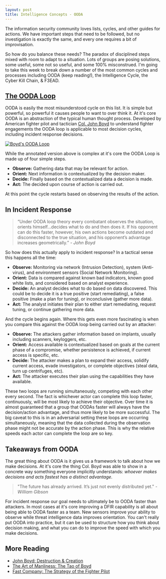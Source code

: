 ```yaml
---
layout: post
title: Intelligence Concepts - OODA
---
```


The information security community loves lists, cycles, and other guides for actions. We have important steps that need to be followed, but no investigation is exactly the same, and every one requires a bit of improvisation.

So how do you balance these needs? The paradox of disciplined steps mixed with room to adapt to a situation. Lots of groups are posing solutions, some useful, some not so useful, and some 100% misconstrued. I'm going to take this week to break down a number of the most common cycles and processes including OODA (keep reading!), the Intelligence Cycle, the Cyber Kill Chain, & F3EAD.

## [The OODA Loop](http://en.wikipedia.org/wiki/OODA_loop)
OODA is easily the most misunderstood cycle on this list. It is simple but powerful, so powerful it causes people to want to over think it. At it's core OODA is an abstraction of the typical human thought process. Developed by American fighter pilot and tactician [Col. John Boyd](http://en.wikipedia.org/wiki/John_Boyd_(military_strategist)) to understand fighter engagements the OODA loop is applicable to most decision cycles, including incident response decisions.

[![Boyd's OODA Loop](http://upload.wikimedia.org/wikipedia/commons/3/3a/OODA.Boyd.svg)](http://en.wikipedia.org/wiki/OODA_loop)

While the annotated version above is complex at it's core the OODA Loop is made up of four simple steps.

- __Observe:__ Gathering data that may be relevant for action.
- __Orient:__ Next information is contextualized by the decision maker.
- __Decide:__ Finally based on the contextualized data a decision is made.
- __Act:__ The decided upon course of action is carried out.

At this point the cycle restarts based on observing the results of the action.

## In Incident Response

> “Under OODA loop theory every combatant observes the situation, orients himself…decides what to do and then does it. If his opponent can do this faster, however, his own actions become outdated and disconnected to the true situation, and his opponent’s advantage increases geometrically.” _- John Boyd_

So how does this actually apply to incident response? In a tactical sense this happens all the time:

- __Observe:__ Monitoring via network (Intrusion Detection), system (Anti-virus), and environment sensors (Social Network Monitoring).
- __Orient:__ Data is compared against known bad indicators, known good white lists, and considered based on analyst experience.
- __Decide:__ An analyst decides what to do based on data discovered. This could be to decide it is a true positive (start remediating), a false positive (make a plan for tuning), or inconclusive (gather more data).
- __Act:__ The analyst initiates their plan to either start remediating, request tuning, or continue gathering more data.

And the cycle begins again. Where this gets even more fascinating is when you compare this against the OODA loop being carried out by an attacker:

- __Observe:__ The attackers gather information based on implants, usually including scanners, keyloggers, etc.
- __Orient:__ Access available is contextualized based on goals at the current phase of a compromise, whether persistence is achieved, if current access is specific, etc.
- __Decide:__ The attacker makes a plan to expand their access, solidify current access, evade investigators, or complete objectives (steal data, turn up centrifuges, etc).
- __Act:__ The attacker executes their plan using the capabilities they have available.

These two loops are running simultaneously, competing with each other every second. The fact is whichever actor can complete this loop faster, continuously, will be most likely to achieve their objective. Over time it is almost guaranteed that a group that OODAs faster will always have the decision/action advantage, and thus more likely to be more successful. The big caveat to this is in an adversarial setting these loops are occurring simultaneously, meaning that the data collected during the observation phase might not be accurate by the action phase. This is why the relative speeds each actor can complete the loop are so key.

## Takeaways from OODA

The great thing about OODA is it gives us a framework to talk about how we make decisions. At it's core the thing Col. Boyd was able to show in a concrete way something everyone implicitly understands: _whoever makes decisions and acts fastest has a distinct advantage_.

> "The future has already arrived. It’s just not evenly distributed yet." _- William Gibson_

For incident response our goal needs to ultimately be to OODA faster than attackers. In most cases at it's core improving a DFIR capability is all about being able to OODA faster as a team. New sensors improve your ability to observe while threat intelligence data improves orientation. You can't really put OODA into practice, but it can be used to structure how you think about decision making, and what you can do to improve the speed with which you make decisions.  


## More Reading
- [<i class="fa fa-file-pdf-o"></i> John Boyd: Destruction & Creation](http://www.goalsys.com/books/documents/DESTRUCTION_AND_CREATION.pdf)
- [The Art of Manliness: The Tao of Boyd](http://www.artofmanliness.com/2014/09/15/ooda-loop/)
- [Fast Company: The Strategy of the Fighter Pilot](http://www.fastcompany.com/44983/strategy-fighter-pilot)
